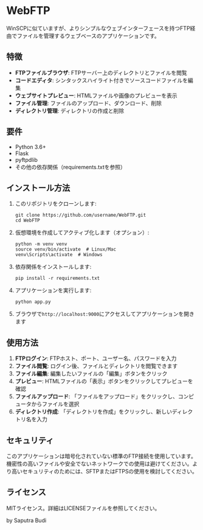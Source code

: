 # WebFTP

WinSCPに似ていますが、よりシンプルなウェブインターフェースを持つFTP経由でファイルを管理するウェブベースのアプリケーションです。

## 特徴

- **FTPファイルブラウザ**: FTPサーバー上のディレクトリとファイルを閲覧
- **コードエディタ**: シンタックスハイライト付きでソースコードファイルを編集
- **ウェブサイトプレビュー**: HTMLファイルや画像のプレビューを表示
- **ファイル管理**: ファイルのアップロード、ダウンロード、削除
- **ディレクトリ管理**: ディレクトリの作成と削除

## 要件

- Python 3.6+
- Flask
- pyftpdlib
- その他の依存関係（requirements.txtを参照）

## インストール方法

1. このリポジトリをクローンします:
   ```
   git clone https://github.com/username/WebFTP.git
   cd WebFTP
   ```

2. 仮想環境を作成してアクティブ化します（オプション）:
   ```
   python -m venv venv
   source venv/bin/activate  # Linux/Mac
   venv\Scripts\activate  # Windows
   ```

3. 依存関係をインストールします:
   ```
   pip install -r requirements.txt
   ```

4. アプリケーションを実行します:
   ```
   python app.py
   ```

5. ブラウザで`http://localhost:9000`にアクセスしてアプリケーションを開きます

## 使用方法

1. **FTPログイン**: FTPホスト、ポート、ユーザー名、パスワードを入力
2. **ファイル閲覧**: ログイン後、ファイルとディレクトリを閲覧できます
3. **ファイル編集**: 編集したいファイルの「編集」ボタンをクリック
4. **プレビュー**: HTMLファイルの「表示」ボタンをクリックしてプレビューを確認
5. **ファイルアップロード**: 「ファイルをアップロード」をクリックし、コンピュータからファイルを選択
6. **ディレクトリ作成**: 「ディレクトリを作成」をクリックし、新しいディレクトリ名を入力

## セキュリティ

このアプリケーションは暗号化されていない標準のFTP接続を使用しています。機密性の高いファイルや安全でないネットワークでの使用は避けてください。より高いセキュリティのためには、SFTPまたはFTPSの使用を検討してください。

## ライセンス

MITライセンス。詳細はLICENSEファイルを参照してください。

by Saputra Budi 